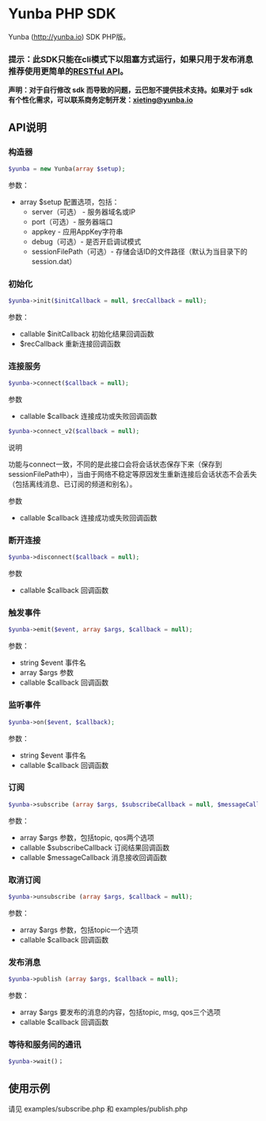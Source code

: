 # Yunba PHP SDK
Yunba (http://yunba.io) SDK PHP版。

### 提示：此SDK只能在cli模式下以阻塞方式运行，如果只用于发布消息推荐使用更简单的[RESTful API](http://www.yunba.io/docs2/restful_Quick_Start/)。

**声明：对于自行修改 sdk 而导致的问题，云巴恕不提供技术支持。如果对于 sdk 有个性化需求，可以联系商务定制开发：xieting@yunba.io**

## API说明

### 构造器

~~~php
$yunba = new Yunba(array $setup);
~~~
参数：
* array $setup 配置选项，包括：
   * server（可选） - 服务器域名或IP
   * port（可选）- 服务器端口
   * appkey - 应用AppKey字符串
   * debug（可选）- 是否开启调试模式
   * sessionFilePath（可选）- 存储会话ID的文件路径（默认为当目录下的session.dat）

### 初始化
~~~php
$yunba->init($initCallback = null, $recCallback = null);
~~~
参数：
* callable $initCallback 初始化结果回调函数
* $recCallback 重新连接回调函数

### 连接服务
~~~php
$yunba->connect($callback = null);
~~~
参数
* callable $callback 连接成功或失败回调函数

~~~php
$yunba->connect_v2($callback = null);
~~~

说明

功能与connect一致，不同的是此接口会将会话状态保存下来（保存到sessionFilePath中），当由于网络不稳定等原因发生重新连接后会话状态不会丢失（包括离线消息、已订阅的频道和别名）。

参数
* callable $callback 连接成功或失败回调函数
	

### 断开连接
~~~php
$yunba->disconnect($callback = null);
~~~
参数
* callable $callback 回调函数

### 触发事件
~~~php	
$yunba->emit($event, array $args, $callback = null);
~~~
参数：
* string $event 事件名
* array $args 参数
* callable $callback 回调函数

### 监听事件	
~~~php
$yunba->on($event, $callback);
~~~
参数：
* string $event 事件名
* callable $callback 回调函数

### 订阅
~~~php
$yunba->subscribe (array $args, $subscribeCallback = null, $messageCallback = null);
~~~
参数：
* array $args 参数，包括topic, qos两个选项
* callable $subscribeCallback 订阅结果回调函数
* callable $messageCallback 消息接收回调函数

### 取消订阅
~~~php
$yunba->unsubscribe (array $args, $callback = null);
~~~
参数：
* array $args 参数，包括topic一个选项
* callable $callback 回调函数

### 发布消息
~~~php	
$yunba->publish (array $args, $callback = null);
~~~	
参数：
* array $args 要发布的消息的内容，包括topic, msg, qos三个选项
* callable $callback 回调函数

### 等待和服务间的通讯
~~~php
$yunba->wait()；
~~~

## 使用示例
请见 examples/subscribe.php 和 examples/publish.php
